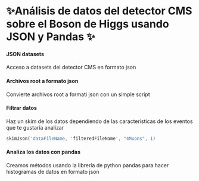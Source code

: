 # ✨Análisis de datos del detector CMS sobre el Boson de Higgs usando JSON y Pandas **✨**

#### JSON datasets
Acceso a datasets del detector CMS en formato json

####  Archivos root a formato json
Convierte archivos root a formati json con un simple script

#### Filtrar datos
Haz un skim de los datos dependiendo de las caracteristicas de los eventos que te gustaría analizar
```python
skimJson('dataFileName, 'filteredFileName', "4Muons", 1)
```

#### Analiza los datos con pandas
Creamos métodos usando la librería de python pandas para hacer histogramas de datos en formato json
